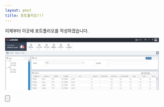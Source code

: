 ```yaml
---
layout: post
title: 포트폴리오!!!
---
```


이제부터 이곳에 포트폴리오를 작성하겠습니다.

![포트폴리오 이미지 테스트](/images/area.JPG)    


<body>
    <input type=button name=btn onClick=click()>
</body>

<script>

    function click(){
        alert("11");
    }
</script>